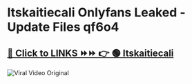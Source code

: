 
 # Itskaitiecali Onlyfans Leaked - Update Files qf6o4

## <h2><a href="https://clipsfans.com/Itskaitiecali&ref=git">🔗 Click to LINKS ⏩⏩ 👉 🟢 Itskaitiecali </a></h2>

<a href="https://clipsfans.com/Itskaitiecali&ref=git" rel="nofollow" data-target="animated-image.originalLink"><img src="https://i.ibb.co.com/xMMVF88/686577567.gif" alt="Viral Video Original" style="max-width: 100%; display: inline-block;" data-target="animated-image.originalImage"></a>

